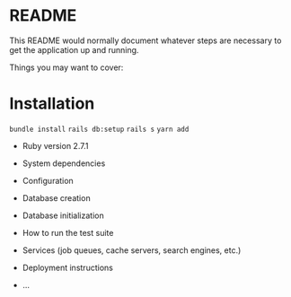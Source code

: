 # README

This README would normally document whatever steps are necessary to get the
application up and running.

Things you may want to cover:

# Installation
`bundle install`
`rails db:setup`
`rails s`
`yarn add`


* Ruby version
2.7.1
* System dependencies

* Configuration

* Database creation

* Database initialization

* How to run the test suite

* Services (job queues, cache servers, search engines, etc.)

* Deployment instructions

* ...
